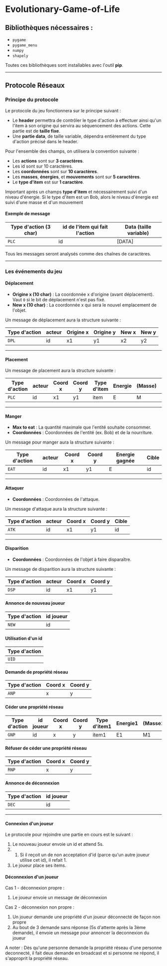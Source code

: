 # Evolutionary-Game-of-Life
 
## Bibliothèques nécessaires :
- `pygame`
- `pygame_menu`
- `numpy`
- `shapely`

Toutes ces bibliothèques sont installables avec l'outil **pip**.

---

## Protocole Réseaux

### Principe du protocole
Le protocole du jeu fonctionnera sur le principe suivant :
- Le **header** permettra de contrôler le type d'action à effectuer ainsi qu'un l'item à son origine qui servira au séquencement des actions. Cette partie est de **taille fixe**.
- Une **partie data**, de taille variable, dépendra entièrement du type d'action précisé dans le header.

Pour l'ensemble des champs, on utilisera la convention suivante :
- Les **actions** sont sur **3 caractères**.
- Les id sont sur 10 caractères.
- Les **coordonnées** sont sur **10 caractères**.
- Les **masses**, **énergies**, et **mouvements** sont sur **5 caractères**.
- Le **type d'item** est sur **1 caractère**.

Important après un champs **type d'item** et nécessairement suivi d'un niveau d'énergie.
Si le type d'item est un Bob, alors le niveau d'énergie est suivi d'une masse et d'un mouvement

#### Exemple de message

| Type d'action (3 char) | id de l'item qui fait l'action | Data (taille variable) |
|------------------------|--------------------------------|------------------------|
|        `PLC`           |               id               |          [DATA]        |

Tous les messages seront analysés comme des chaînes de caractères.

---

### Les événements du jeu

#### **Déplacement**
- **Origine x (10 char)** : La coordonnée x d'origine (avant déplacement). Vaut `0` si le bit de déplacement n'est pas fixé.
- **New x (10 char)** : La coordonnée x qui sera le nouvel emplacement de l'objet.

Un message de déplacement aura la structure suivante :

| Type d'action | acteur | Origine x | Origine y | New x | New y |
|---------------|--------|-----------|-----------|-------|-------|
|     `DPL`     |   id   |    x1     |    y1     |   x2  |   y2  |

---

#### **Placement**

Un message de placement aura la structure suivante :

| Type d'action | acteur | Coord x | Coord y | Type d'item | Energie | (Masse) | (Mouvement) |
|---------------|--------|---------|---------|-------------|---------|---------|-------------|
|      `PLC`    |   id   |    x1   |    y1   |     item    |    E    |    M    |      M      |

---

#### **Manger**
- **Max to eat** : La quantité maximale que l'entité souhaite consommer.
- **Coordonnées** : Coordonnées de l'entité (ex. Bob) et de la nourriture.

Un message pour manger aura la structure suivante :

| Type d'action | acteur | Coord x | Coord y | Energie gagnée | Cible |
|---------------|--------|---------|---------|----------------|-------|
|     `EAT`     |   id   |    x1   |    y1   |       E        |   id  |

---

#### **Attaquer**
- **Coordonnées** : Coordonnées de l'attaque.

Un message d'attaque aura la structure suivante :

| Type d'action | acteur | Coord x | Coord y | Cible |
|---------------|--------|---------|---------|-------|
|      `ATK`    |   id   |    x1   |    y1   |  id   |

---

#### **Disparition**
- **Coordonnées** : Coordonnées de l'objet à faire disparaître.

Un message de disparition aura la structure suivante :

| Type d'action | acteur  | Coord x | Coord y |
|---------------|---------|---------|---------|
|      `DSP`    |   id    |    x1   |    y1   |

#### Annonce de nouveau joueur

| Type d'action | id joueur |
|---------------|-----------|
|      `NEW`    |     id    |

#### Utilisation d'un id

| Type d'action |
|---------------|
|      `UID`    |

#### Demande de propriété réseau

| Type d'action | Coord x | Coord y |
|---------------|---------|---------|
|      `ANP`    |    x    |    y    |

#### Céder une propriété réseau
| Type d'action | id joueur | Coord x | Coord y | Type d'item1 | Energie1 | (Masse1) | (Mouvement1) | Type d'item2 | Energie2 |
|---------------|-----------|---------|---------|--------------|----------|----------|--------------|--------------|----------|
|      `GNP`    |     id    |    x    |    y    |     item1    |    E1    |    M1    |      M1      |     item2    |    E2    |

#### Réfuser de céder une propriété réseau
| Type d'action | Coord x | Coord y | 
|---------------|---------|---------|
|      `RNP`    |    x    |    y    |

#### Annonce de déconnexion
| Type d'action | id joueur |
|---------------|-----------|
|      `DEC`    |     id    | 

---

#### **Connexion d'un joueur**

Le protocole pour rejoindre une partie en cours est le suivant :

1. Le nouveau joueur envoie un id et attend 5s.
1. 1. Si il reçoit un de non acceptation d'id (parce qu'un autre joueur utilise cet id), il refait 1.
2. Le joueur place ses items.

#### **Déconnexion d'un joueur**

Cas 1 - déconnexion propre :
1. Le joueur envoie un message de déconnexion

Cas 2 - déconnexion non propre :
1. Un joueur demande une propriété d'un joueur déconnecté de façon non propre
2. Au bout de 3 demande sans réponse (5s d'attente après la 3ème demande), il envoie un message pour annoncer la deconnexion du joueur


A noter : Dès qu'une personne demande la propriété réseau d'une personne deconnecté, il fait deux demande en broadcast et si personne ne répond, il s'approprit la propriété réseau. 